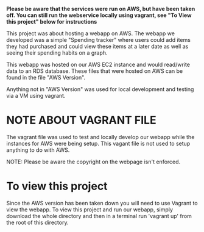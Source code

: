  **Please be aware that the services were run on AWS, but have been taken off. You can still run the webservice locally using vagrant, see "To View this project" below for instructions**
 
 This project was about hosting a webapp on AWS. The webapp we developed was a simple "Spending tracker" where users could add items they had purchased and could view these items at a later date as well as seeing their spending habits on a graph. 
 
 This webapp was hosted on our AWS EC2 instance and would read/write data to an RDS database. These files that were hosted on AWS can be found in the file "AWS Version".
 
 Anything not in "AWS Version" was used for local development and testing via a VM using vagrant.
 
# NOTE ABOUT VAGRANT FILE
 The vagrant file was used to test and locally develop our webapp while the instances for AWS were being setup. This vagant file is not used to setup anything to do with AWS.
 
 NOTE: Please be aware the copyright on the webpage isn't enforced.
 
 # To view this project
 Since the AWS version has been taken down you will need to use Vagrant to view the webapp. 
 To view this project and run our webapp, simply download the whole directory and then in a terminal run 'vagrant up' from the root of this directory. 
